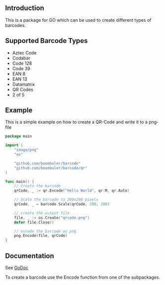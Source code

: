 ## Introduction ##
This is a package for GO which can be used to create different types of barcodes.

## Supported Barcode Types ##
* Aztec Code
* Codabar
* Code 128
* Code 39
* EAN 8
* EAN 13
* Datamatrix
* QR Codes
* 2 of 5

## Example ##

This is a simple example on how to create a QR-Code and write it to a png-file
```go
package main

import (
	"image/png"
	"os"

	"github.com/boombuler/barcode"
	"github.com/boombuler/barcode/qr"
)

func main() {
	// Create the barcode
	qrCode, _ := qr.Encode("Hello World", qr.M, qr.Auto)

	// Scale the barcode to 200x200 pixels
	qrCode, _ = barcode.Scale(qrCode, 200, 200)

	// create the output file
	file, _ := os.Create("qrcode.png")
	defer file.Close()

	// encode the barcode as png
	png.Encode(file, qrCode)
}
```

## Documentation ##
See [GoDoc](https://godoc.org/github.com/boombuler/barcode)

To create a barcode use the Encode function from one of the subpackages.
